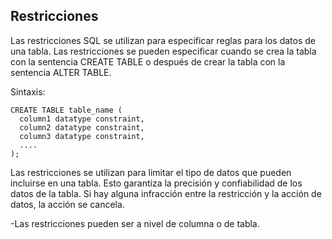 ## Restricciones

Las restricciones SQL se utilizan para especificar reglas para los datos de una tabla.
Las restricciones se pueden especificar cuando se crea la tabla con la sentencia CREATE TABLE o después de crear la tabla con la sentencia ALTER TABLE.

Sintaxis:

```ssh
CREATE TABLE table_name (
  column1 datatype constraint,
  column2 datatype constraint,
  column3 datatype constraint,
  ....
);
```

Las restricciones se utilizan para limitar el tipo de datos que pueden incluirse en una tabla. 
Esto garantiza la precisión y confiabilidad de los datos de la tabla. 
Si hay alguna infracción entre la restricción y la acción de datos, la acción se cancela.

-Las restricciones pueden ser a nivel de columna o de tabla. 